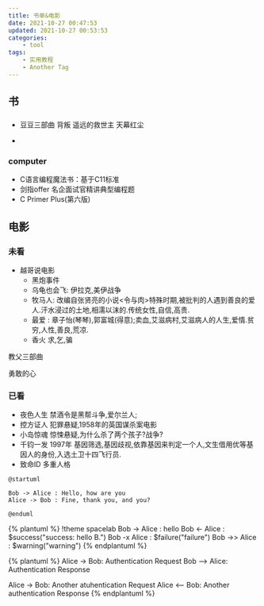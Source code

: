 ```yaml
---
title: 书单&电影
date: 2021-10-27 00:47:53
updated: 2021-10-27 00:53:53
categories: 
    - tool
tags: 
    - 实用教程
    - Another Tag
---
```



## 书

### 
- 豆豆三部曲
背叛
遥远的救世主
天幕红尘

- 
### computer
- C语言编程魔法书：基于C11标准
- 剑指offer 名企面试官精讲典型编程题
- C Primer Plus(第六版)




<!--more-->

## 电影

### 未看

- 越哥说电影
  - 黑炮事件
  - 乌龟也会飞: 伊拉克,美伊战争
  - 牧马人: 改编自张贤亮的小说<令与肉>特殊时期,被批判的人遇到善良的爱人.汗水浸过的土地,相濡以沫的.传统女性,自信,高贵.
  - 最爱 : 章子怡(琴琴),郭富城(得意);卖血,艾滋病村,艾滋病人的人生,爱情.贫穷,人性,善良,荒凉.
  - 香火   求,乞,骗

教父三部曲



勇敢的心



### 已看

- 夜色人生
禁酒令是黑帮斗争,爱尔兰人;
- 控方证人
犯罪悬疑,1958年的英国谋杀案电影
- 小岛惊魂
惊悚悬疑,为什么杀了两个孩子?战争?
- 千钧一发 1997年
基因筛选,基因歧视,依靠基因来判定一个人,文生借用优等基因人的身份,入选土卫十四飞行员.
- 致命ID
多重人格


```plantuml
@startuml

Bob -> Alice : Hello, how are you
Alice -> Bob : Fine, thank you, and you?

@enduml
```

{% plantuml %}
!theme spacelab
Bob -> Alice :  hello
Bob <- Alice :  $success("success: hello B.")
Bob -x Alice :  $failure("failure")
Bob ->> Alice : $warning("warning")
{% endplantuml %}


{% plantuml %}
  Alice -> Bob: Authentication Request
  Bob --> Alice: Authentication Response

  Alice -> Bob: Another atuhentication Request
  Alice <-- Bob: Another authentication Response
{% endplantuml %}